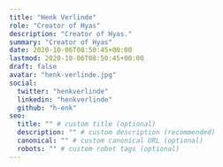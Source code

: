 ```yaml
---
title: "Henk Verlinde"
role: "Creator of Hyas"
description: "Creator of Hyas."
summary: "Creator of Hyas"
date: 2020-10-06T08:50:45+00:00
lastmod: 2020-10-06T08:50:45+00:00
draft: false
avatar: "henk-verlinde.jpg"
social:
  twitter: "henkverlinde"
  linkedin: "henkverlinde"
  github: "h-enk"
seo:
  title: "" # custom title (optional)
  description: "" # custom description (recommended)
  canonical: "" # custom canonical URL (optional)
  robots: "" # custom robot tags (optional)
---
```

